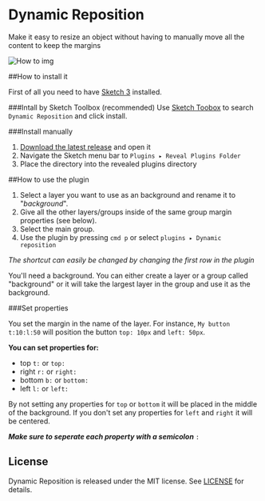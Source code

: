 Dynamic Reposition
==================

Make it easy to resize an object without having to manually move all the content to keep the margins

![How to img](http://i.imgur.com/mQlfsni.gif)


##How to install it

First of all you need to have [Sketch 3](http://bohemiancoding.com/sketch/) installed.

###Intall by Sketch Toolbox (recommended)
Use [Sketch Toobox](http://sketchtoolbox.com/) to search `Dynamic Reposition` and click install.

###Install manually 

1. [Download the latest release](https://github.com/AntonStrand/dynamic-reposition/releases) and open it
2. Navigate the Sketch menu bar to `Plugins ▸ Reveal Plugins Folder`
3. Place the directory into the revealed plugins directory


##How to use the plugin

1. Select a layer you want to use as an background and rename it to "*background*".
2. Give all the other layers/groups inside of the same group margin properties (see below). 
3. Select the main group.
4. Use the plugin by pressing `cmd p` or select `plugins ▸ Dynamic reposition`

*The shortcut can easily be changed by changing the first row in the plugin* 

You'll need a background. You can either create a layer or a group called "background" or it will take the largest layer in the group and use it as the background. 


###Set properties

You set the margin in the name of the layer. For instance, `My button t:10:l:50` will position the button `top: 10px` and `left: 50px`.

**You can set properties for:**
 * top `t:` or `top:` 
 * right `r:` or `right:`
 * bottom	`b:` or `bottom:` 
 * left `l:` or `left:`

By not setting any properties for `top` or `bottom` it will be placed in the middle of the background. If you don't set any properties for `left` and `right` it will be centered.


**_Make sure to seperate each property with a semicolon_** `:`


## License
Dynamic Reposition is released under the MIT license. See [LICENSE](LICENSE) for details.
